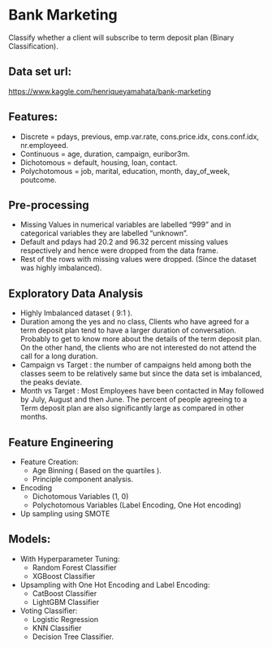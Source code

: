 # Bank Marketing

Classify whether a client will subscribe to term deposit plan (Binary Classification).

## Data set url: 

https://www.kaggle.com/henriqueyamahata/bank-marketing


## Features:

* Discrete = pdays, previous, emp.var.rate, cons.price.idx, cons.conf.idx, nr.employeed.
* Continuous = age, duration, campaign, euribor3m.
* Dichotomous = default, housing, loan, contact.
* Polychotomous = job, marital, education, month, day_of_week, poutcome.

## Pre-processing

* Missing Values in numerical variables are labelled “999” and in categorical variables they are labelled “unknown”.
* Default and pdays had 20.2 and 96.32 percent missing values respectively and hence were dropped from the data frame.
* Rest of the rows with missing values were dropped. (Since the dataset was highly imbalanced).

## Exploratory Data Analysis

* Highly Imbalanced dataset ( 9:1 ).
* Duration among the yes and no class, Clients who have agreed for a term deposit plan tend to have a larger duration of   conversation. Probably to get to know more about the details of the term deposit plan. On the other hand, the clients who are not interested do not attend the call for a long duration. 
* Campaign vs Target : the number of campaigns held among both the classes seem to be relatively same but since the data set is imbalanced, the peaks deviate. 
* Month vs Target : Most Employees have been contacted in May followed by July, August and then June. The percent of people agreeing to a Term deposit plan are also significantly large as compared in other months.

## Feature Engineering
* Feature Creation:
  * Age Binning ( Based on the quartiles ).
  * Principle component analysis.
* Encoding
  * Dichotomous Variables (1, 0)
  * Polychotomous  Variables (Label Encoding, One Hot encoding)
* Up sampling using SMOTE

## Models:
* With Hyperparameter Tuning:
  * Random Forest Classifier
  * XGBoost Classifier
* Upsampling with One Hot Encoding and Label Encoding:
  * CatBoost Classifier
  * LightGBM Classifier
* Voting Classifier:
	* Logistic Regression
	* KNN Classifier
	* Decision Tree Classifier.

